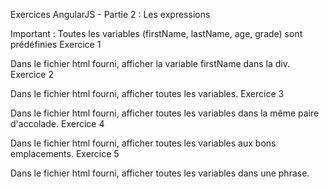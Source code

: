 Exercices AngularJS - Partie 2 : Les expressions

Important : Toutes les variables (firstName, lastName, age, grade) sont prédéfinies
Exercice 1

Dans le fichier html fourni, afficher la variable firstName dans la div.
Exercice 2

Dans le fichier html fourni, afficher toutes les variables.
Exercice 3

Dans le fichier html fourni, afficher toutes les variables dans la même paire d'accolade.
Exercice 4

Dans le fichier html fourni, afficher toutes les variables aux bons emplacements.
Exercice 5

Dans le fichier html fourni, afficher toutes les variables dans une phrase.
